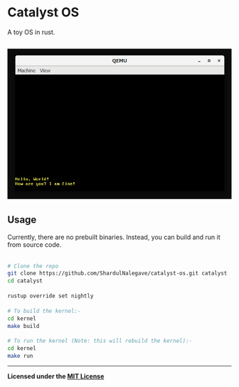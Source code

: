 
# Catalyst OS
A toy OS in rust.

![Hello, World!](images/hello_world.png)
---

## Usage
Currently, there are no prebuilt binaries.
Instead, you can build and run it from source code.

```bash

# Clone the repo
git clone https://github.com/ShardulNalegave/catalyst-os.git catalyst
cd catalyst

rustup override set nightly

# To build the kernel:-
cd kernel
make build

# To run the kernel (Note: this will rebuild the kernel):-
cd kernel
make run

```

---
**Licensed under the [MIT License](./LICENSE)**